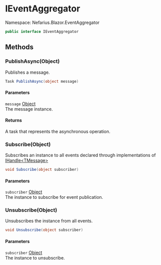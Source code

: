 # IEventAggregator

Namespace: Nefarius.Blazor.EventAggregator

```csharp
public interface IEventAggregator
```

## Methods

### <a id="methods-publishasync"/>**PublishAsync(Object)**

Publishes a message.

```csharp
Task PublishAsync(object message)
```

#### Parameters

`message` [Object](https://docs.microsoft.com/en-us/dotnet/api/system.object)<br>
The message instance.

#### Returns

A task that represents the asynchronous operation.

### <a id="methods-subscribe"/>**Subscribe(Object)**

Subscribes an instance to all events declared through implementations of [IHandle&lt;TMessage&gt;](./nefarius.blazor.eventaggregator.ihandle-1.md)

```csharp
void Subscribe(object subscriber)
```

#### Parameters

`subscriber` [Object](https://docs.microsoft.com/en-us/dotnet/api/system.object)<br>
The instance to subscribe for event publication.

### <a id="methods-unsubscribe"/>**Unsubscribe(Object)**

Unsubscribes the instance from all events.

```csharp
void Unsubscribe(object subscriber)
```

#### Parameters

`subscriber` [Object](https://docs.microsoft.com/en-us/dotnet/api/system.object)<br>
The instance to unsubscribe.
